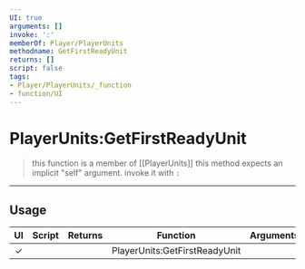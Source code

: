 ```yaml
---
UI: true
arguments: []
invoke: ':'
memberOf: Player/PlayerUnits
methodname: GetFirstReadyUnit
returns: []
script: false
tags:
- Player/PlayerUnits/_function
- function/UI
---
```

# PlayerUnits:GetFirstReadyUnit
> this function is a member of [[PlayerUnits]]
> this method expects an implicit "self" argument. invoke it with `:`
-----
## Usage
|  UI | Script | Returns | Function | Arguments |
|:---:|:------:|-------:|:--------:|:---------|
|✓| ||PlayerUnits:GetFirstReadyUnit||
